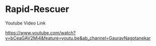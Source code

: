 # Rapid-Rescuer
Youtube Video Link

https://www.youtube.com/watch?v=bCeaGAV2Mj4&feature=youtu.be&ab_channel=GauravNagotanekar